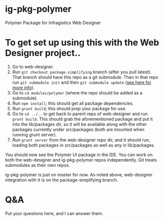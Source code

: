 ig-pkg-polymer
==============

Polymer Package for Infragistics Web Designer

# To get set up using this with the Web Designer project..

1. Go to web-designer.
2. Run `git checkout package-simplifying` branch (after you pull latest). That branch should have this repo as a git submodule.  Then in that repo run `git submodule init` and then `git submodule update` ([see here for more info](http://joncairns.com/2011/10/how-to-use-git-submodules/#cloning)).
3. Go to `cd modules/polymer` (where the repo should be added as a submodule).
4. Run `npm install`; this should get all package dependencies.
5. Run `grunt build`; this should prep your package for use.
6. Go to `cd ../..` to get back to parent repo of web-designer and run `grunt build`.  This should grab the aforementioned package and put it into the lib/packages dir, so it will be available along with the other packages currently under src/packages (both are mounted when running grunt server).
7. Run `grunt server` from the web-designer repo dir, and it should run, loading both packages in src/packages as well as any in lib/packages.  

You should now see the Polymer UI package in the IDE. You can work on both the web-designer and ig-pkg-polymer repos independently. Git treats submodules as their own repos. 

ig-pkg-polymer is just on master for now. As noted above, web-designer integration with it is on the package-simplifying branch.

# Q&A
Put your questions here, and I can answer them.
